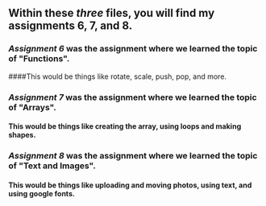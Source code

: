 ## Within these *three* files, you will find my assignments 6, 7, and 8.

### _Assignment 6_ was the assignment where we learned the topic of "Functions".
####This would be things like rotate, scale, push, pop, and more.

### _Assignment 7_ was the assignment where we learned the topic of "Arrays".
#### This would be things like creating the array, using loops and making shapes.

### _Assignment 8_ was the assignment where we learned the topic of "Text and Images".
#### This would be things like uploading and moving photos, using text, and using google fonts.
